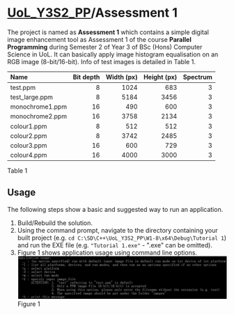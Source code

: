 # [UoL_Y3S2_PP](https://github.com/ArvinZJC/UoL_Y3S2_PP)/Assessment 1

The project is named as **Assessment 1** which contains a simple digital image enhancement tool as Assessment 1 of the course **Parallel Programming** during Semester 2 of Year 3 of BSc (Hons) Computer Science in UoL. It can basically apply image histogram equalisation on an RGB image (8-bit/16-bit). Info of test images is detailed in Table 1.

| Name | Bit depth | Width (px) | Height (px) | Spectrum |
| :-- | --: | --: | --: | --: |
| test.ppm | 8 | 1024 | 683 | 3
| test_large.ppm | 8 | 5184 | 3456 | 3
| monochrome1.ppm | 16 | 490 | 600 | 3
| monochrome2.ppm | 16 | 3758 | 2134 | 3
| colour1.ppm | 8 | 512 | 512 | 3
| colour2.ppm | 8 | 3742 | 2485 | 3
| colour3.ppm | 16 | 600 | 729 | 3
| colour4.ppm | 16 | 4000 | 3000 | 3

Table 1

## Usage

The following steps show a basic and suggested way to run an application.

1. Build/Rebuild the solution.
2. Using the command prompt, navigate to the directory containing your built project (e.g. `cd C:\SD\C++\UoL_Y3S2_PP\W1-8\x64\Debug\Tutorial 1`) and run the EXE file (e.g. `"Tutorial 1.exe"` - ".exe" can be omitted).
3. Figure 1 shows application usage using command line options.
![application_usage.jpg](application_usage.jpg "Application usage using command line options.")Figure 1